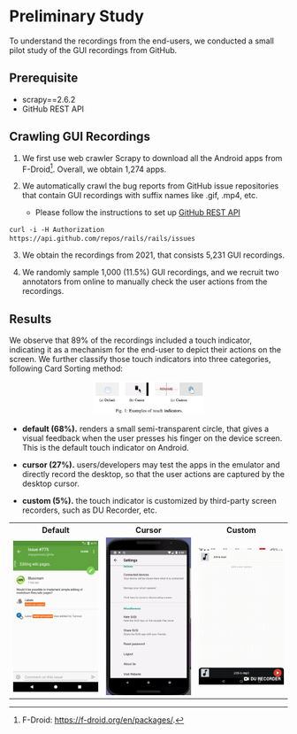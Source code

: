 # Preliminary Study
To understand the recordings from the end-users, we conducted a small pilot study of the GUI recordings from GitHub.

## Prerequisite
- scrapy==2.6.2
- GitHub REST API

## Crawling GUI Recordings
1. We first use web crawler Scrapy to download all the Android apps from F-Droid[^1]. Overall, we obtain 1,274 apps.

2. We automatically crawl the bug reports from GitHub issue repositories that contain GUI recordings with suffix names like .gif, .mp4, etc.
    - Please follow the instructions to set up [GitHub REST API](https://docs.github.com/en/rest)
```
curl -i -H Authorization https://api.github.com/repos/rails/rails/issues
```

3. We obtain the recordings from 2021, that consists 5,231 GUI recordings.

4. We randomly sample 1,000 (11.5%) GUI recordings, and we recruit two annotators from online to manually check the user actions from the recordings.

## Results
We observe that 89% of the recordings included a touch indicator, indicating it as a mechanism for the end-user to depict their actions on the screen.
We further classify those touch indicators into three categories, following Card Sorting method:

<p align="center">
<img src="figures/touch.png" width="40%"/> 
</p>

* **default (68%).** renders a small semi-transparent circle, that gives a visual feedback when the user presses his finger on the device screen. This is the default touch indicator on Android.

* **cursor (27%).** users/developers may test the apps in the emulator and directly record the desktop, so that the user actions are captured by the desktop cursor.

* **custom (5%).** the touch indicator is customized by third-party screen recorders, such as DU Recorder, etc.

<table width="100%"><tbody>
    <th valign="bottom" align="center" width="33%">Default</th>
    <th valign="bottom" align="center" width="33%">Cursor</th>
    <th valign="bottom" align="center" width="33%">Custom</th>
    <tr><td align="center"><img src="figures/31585576-67410f20-b1c4-11e7-9856-f2a3bdf6bf44.gif"></td>
    <td align="center"><img src="figures/60604361-296b3f00-9dd5-11e9-9d56-9a6deb05acce.gif"></td>
    <td align="center"><img src="figures/75782926-ef857a80-5d5f-11ea-97b8-076c41ff8573.gif"></td>
    </tr>
</tbody></table>

[^1]: F-Droid: https://f-droid.org/en/packages/.